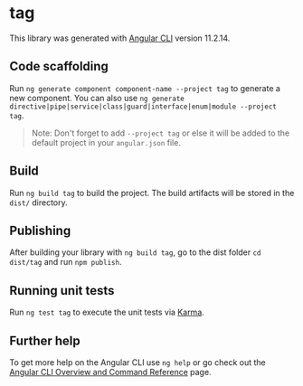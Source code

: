 # tag

This library was generated with [Angular CLI](https://github.com/angular/angular-cli) version 11.2.14.

## Code scaffolding

Run `ng generate component component-name --project tag` to generate a new component. You can also use `ng generate directive|pipe|service|class|guard|interface|enum|module --project tag`.
> Note: Don't forget to add `--project tag` or else it will be added to the default project in your `angular.json` file. 

## Build

Run `ng build tag` to build the project. The build artifacts will be stored in the `dist/` directory.

## Publishing

After building your library with `ng build tag`, go to the dist folder `cd dist/tag` and run `npm publish`.

## Running unit tests

Run `ng test tag` to execute the unit tests via [Karma](https://karma-runner.github.io).

## Further help

To get more help on the Angular CLI use `ng help` or go check out the [Angular CLI Overview and Command Reference](https://angular.io/cli) page.
